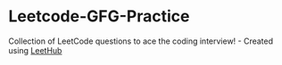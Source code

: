 # Leetcode-GFG-Practice
Collection of LeetCode questions to ace the coding interview! - Created using [LeetHub](https://github.com/QasimWani/LeetHub)
